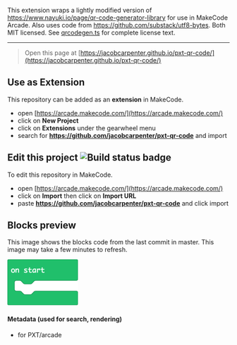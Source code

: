 
This extension wraps a lightly modified version of https://www.nayuki.io/page/qr-code-generator-library for use in MakeCode Arcade. Also uses code from https://github.com/substack/utf8-bytes. Both MIT licensed. See [qrcodegen.ts](qrcodegen.ts) for complete license text.

----


> Open this page at [https://jacobcarpenter.github.io/pxt-qr-code/](https://jacobcarpenter.github.io/pxt-qr-code/)

## Use as Extension

This repository can be added as an **extension** in MakeCode.

* open [https://arcade.makecode.com/](https://arcade.makecode.com/)
* click on **New Project**
* click on **Extensions** under the gearwheel menu
* search for **https://github.com/jacobcarpenter/pxt-qr-code** and import

## Edit this project ![Build status badge](https://github.com/jacobcarpenter/pxt-qr-code/workflows/MakeCode/badge.svg)

To edit this repository in MakeCode.

* open [https://arcade.makecode.com/](https://arcade.makecode.com/)
* click on **Import** then click on **Import URL**
* paste **https://github.com/jacobcarpenter/pxt-qr-code** and click import

## Blocks preview

This image shows the blocks code from the last commit in master.
This image may take a few minutes to refresh.

![A rendered view of the blocks](https://github.com/jacobcarpenter/pxt-qr-code/raw/master/.github/makecode/blocks.png)

#### Metadata (used for search, rendering)

* for PXT/arcade
<script src="https://makecode.com/gh-pages-embed.js"></script><script>makeCodeRender("{{ site.makecode.home_url }}", "{{ site.github.owner_name }}/{{ site.github.repository_name }}");</script>
